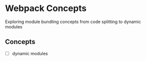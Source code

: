 # Webpack Concepts
Exploring module bundling concepts from code splitting to dynamic modules

## Concepts
- [ ] dynamic modules
